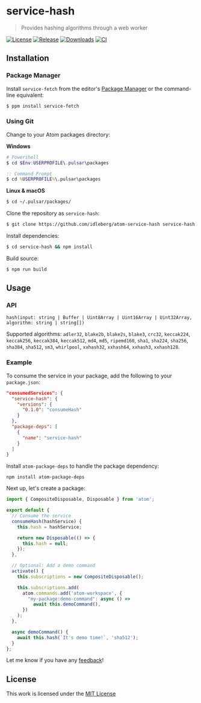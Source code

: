 # service-hash

> Provides hashing algorithms through a web worker

[![License](https://img.shields.io/github/license/idleberg/atom-service-hash?color=blue&style=for-the-badge)](https://github.com/idleberg/atom-service-hash/blob/master/LICENSE)
[![Release](https://img.shields.io/github/v/release/idleberg/atom-service-hash?style=for-the-badge)](https://github.com/idleberg/atom-service-hash/releases)
[![Downloads](https://img.shields.io/pulsar/dt/service-hash?style=for-the-badge&color=slateblue)](https://web.pulsar-edit.dev/packages/service-hash)
[![CI](https://img.shields.io/github/actions/workflow/status/idleberg/atom-service-hash/default.yml?style=for-the-badge)](https://github.com/idleberg/atom-service-hash/actions)

## Installation


### Package Manager

Install `service-fetch` from the editor's [Package Manager](http://flight-manual.pulsar-editor.cc/using-atom/sections/atom-packages/) or the command-line equivalent:

```sh
$ ppm install service-fetch
```

### Using Git

Change to your Atom packages directory:

**Windows**

```powershell
# Powershell
$ cd $Env:USERPROFILE\.pulsar\packages
```

```cmd
:: Command Prompt
$ cd %USERPROFILE%\.pulsar\packages
```

**Linux & macOS**

```bash
$ cd ~/.pulsar/packages/
```

Clone the repository as `service-hash`:

```bash
$ git clone https://github.com/idleberg/atom-service-hash service-hash
```

Install dependencies:

```bash
$ cd service-hash && npm install
```

Build source:

```bash
$ npm run build
```

## Usage

### API

`hash(input: string | Buffer | Uint8Array | Uint16Array | Uint32Array, algorithm: string | string[])`

Supported algorithms: `adler32`, `blake2b`, `blake2s`, `blake3`, `crc32`, `keccak224`, `keccak256`, `keccak384`, `keccak512`, `md4`, `md5`, `ripemd160`, `sha1`, `sha224`, `sha256`, `sha384`, `sha512`, `sm3`, `whirlpool`, `xxhash32`, `xxhash64`, `xxhash3`, `xxhash128`.

### Example

To consume the service in your package, add the following to your `package.json`:

```json
"consumedServices": {
  "service-hash": {
    "versions": {
      "0.1.0": "consumeHash"
    }
  },
  "package-deps": [
    {
      "name": "service-hash"
    }
  ]
}
```

Install `atom-package-deps` to handle the package dependency:

`npm install atom-package-deps`

Next up, let's create a package:

```js
import { CompositeDisposable, Disposable } from 'atom';

export default {
  // Consume the service
  consumeHash(hashService) {
    this.hash = hashService;

    return new Disposable(() => {
      this.hash = null;
    });
  },

  // Optional: Add a demo command
  activate() {
    this.subscriptions = new CompositeDisposable();

    this.subscriptions.add(
      atom.commands.add('atom-workspace', {
        "my-package:demo-command": async () =>
          await this.demoCommand(),
      })
    );
  },

  async demoCommand() {
    await this.hash(`It's demo time!`, 'sha512');
  }
};
```

Let me know if you have any [feedback][Discussions]!

## License

This work is licensed under the [MIT License](LICENSE)

[Web Workers]: https://developer.mozilla.org/en-US/docs/Web/API/Web_Workers_API/Using_web_workers
[Discussions]: https://github.com/idleberg/atom-service-hash/discussions
